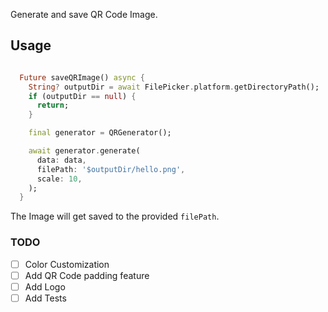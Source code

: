 Generate and save QR Code Image.

## Usage

```dart

  Future saveQRImage() async {
    String? outputDir = await FilePicker.platform.getDirectoryPath();
    if (outputDir == null) {
      return;
    }

    final generator = QRGenerator();

    await generator.generate(
      data: data,
      filePath: '$outputDir/hello.png',
      scale: 10,
    );
  }

```

The Image will get saved to the provided `filePath`.

### TODO

- [ ] Color Customization
- [ ] Add QR Code padding feature
- [ ] Add Logo
- [ ] Add Tests
